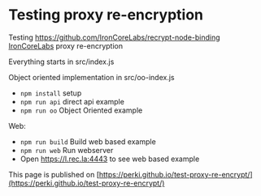 # Testing proxy re-encryption


Testing https://github.com/IronCoreLabs/recrypt-node-binding [IronCoreLabs](https://github.com/IronCoreLabs) proxy re-encryption

Everything starts in src/index.js

Object oriented implementation in src/oo-index.js

- `npm install` setup
- `npm run api` direct api example
- `npm run oo` Object Oriented example

Web:

- `npm run build` Build web based example
- `npm run web` Run webserver 
- Open https://l.rec.la:4443 to see web based example 

This page is published on [https://perki.github.io/test-proxy-re-encrypt/](https://perki.github.io/test-proxy-re-encrypt/)
